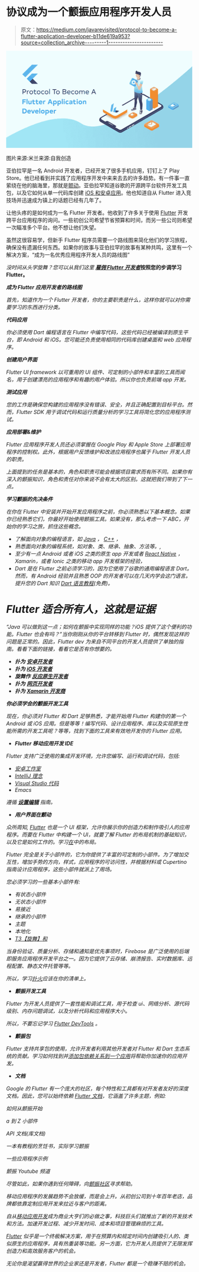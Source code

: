 # 协议成为一个颤振应用程序开发人员

> 原文：<https://medium.com/javarevisited/protocol-to-become-a-flutter-application-developer-b11de619a953?source=collection_archive---------1----------------------->

![](img/df56bb37dcf5bbb60087d886b3f0e21f.png)

图片来源:米兰来源:自我创造

亚伯拉罕是一名 Android 开发者，已经开发了很多手机应用，钉钉上了 Play Store。他已经看到并实践了应用程序开发中来来去去的许多趋势。有一件事一直萦绕在他的脑海里，那就是[颤动](/javarevisited/my-favorite-flutter-and-dart-programming-courses-for-beginners-9e8355710d78)。亚伯拉罕知道谷歌的开源跨平台软件开发工具包，以及它如何从单一代码库创建 [iOS 和安卓应用](/javarevisited/top-5-frameworks-to-create-cross-platform-android-and-ios-apps-in-2020-d02edf3d01f1)。他也知道自从 Flutter 进入竞技场并迅速成为镇上的话题已经有几年了。

让他头疼的是如何成为一名 Flutter 开发者。他收到了许多关于使用 [Flutter](/javarevisited/7-free-flutter-online-courses-to-build-android-and-ios-apps-in-2021-54c0c92f16f9) 开发跨平台应用程序的询问。一些初创公司希望节省预算和时间，而另一些公司则希望一次瞄准多个平台。他不想让他们失望。

虽然这很容易学，但新手 Flutter 程序员需要一个路线图来简化他们的学习旅程，确保没有遗漏任何东西。如果你的故事与亚伯拉罕的故事有某种共鸣，这里有一个解决方案，“成为一名优秀应用程序开发人员的路线图”

*没时间从头学旋舞？您可以从我们这里* [***雇佣 Flutter 开发者***](https://kodytechnolab.com/hire-flutter-app-developer)**按照您的步调学习 Flutter。**

***成为 Flutter 应用开发者的路线图***

*首先，知道作为一个 Flutter 开发者，你的主要职责是什么，这样你就可以对你需要学习的东西进行分类。*

***代码应用***

*你必须使用 Dart 编程语言在 Flutter 中编写代码，这些代码已经被编译到原生平台，即 Android 和 iOS。您可能还负责使用相同的代码库创建桌面和 web 应用程序。*

***创建用户界面***

*Flutter UI framework 以可重用的 UI 组件、可定制的小部件和丰富的工具而闻名，用于创建漂亮的应用程序和有趣的用户体验。所以你也负责前端 app 开发。*

***测试应用***

*您的工作是确保您构建的应用程序没有错误、安全，并且正确配置到目标平台。然而，Flutter SDK 用于调试代码和运行质量分析的学习工具将简化您的应用程序测试。*

***应用部署&维护***

*Flutter 应用程序开发人员还必须掌握在 Google Play 和 Apple Store 上部署应用程序的控制权。此外，根据用户反馈维护和改进应用程序也属于 Flutter 开发人员的职责。*

*上面提到的任务是基本的，角色和职责可能会根据项目需求而有所不同。如果你有深入的颤振知识，角色和责任对你来说不会有太大的区别。这就把我们带到了下一点。*

***学习颤振的先决条件***

*在你在 Flutter 中安装并开始开发应用程序之前，你必须熟悉以下基本概念。如果你已经熟悉它们，你最好开始使用颤振工具。如果没有，那么考虑一下 ABC，开始你的学习之旅，抓住这些概念。*

*   *了解面向对象的编程语言，如 [Java](/javarevisited/top-5-java-online-courses-for-beginners-best-of-lot-1e1e240a758) ， [C++](https://becominghuman.ai/10-best-c-courses-for-beginners-and-experienced-developers-fd2401c07f50) ，*
*   *熟悉面向对象的编程系统，如对象、类、继承、抽象、方法等。,*
*   *至少有一点 Android 或者 iOS 之类的原生 app 开发或者 [React Native](/javarevisited/top-5-react-native-courses-for-mobile-application-developers-b82febdf8a46) ，Xamarin，或者 Ionic 之类的移动 app 开发框架的经验，*
*   *Dart 是在 Flutter 之前必须学习的，因为它使用了谷歌的通用编程语言 Dart。然而，有 Android 经验并且熟悉 OOP 的开发者可以在几天内学会这门语言。提升您的 Dart 知识 [Dart 语言教程](https://dart.dev/guides/language/language-tour)(免费)。*

# *Flutter 适合所有人，这就是证据*

*“Java 可以做到这一点；如何在颤振中实现同样的功能？iOS 提供了这个便利的功能。Flutter 也会有吗？”当你刚刚从你的平台转移到 Flutter 时，偶然发现这样的问题是正常的。因此，Flutter dev 为来自不同平台的开发人员提供了单独的指南。看看下面的链接，看看它是否有你想要的。*

*   ***扑为** [**安卓开发者**](https://flutter.dev/docs/get-started/flutter-for/android-devs)*
*   ***扑为** [**iOS 开发者**](https://flutter.dev/docs/get-started/flutter-for/ios-devs)*
*   ***旋舞作** [**反应原生开发者**](https://flutter.dev/docs/get-started/flutter-for/react-native-devs)*
*   ***扑为** [**网页开发者**](https://flutter.dev/docs/get-started/flutter-for/web-devs)*
*   ***扑为** [**Xamarin 开发商**](https://flutter.dev/docs/get-started/flutter-for/xamarin-forms-devs)*

***你必须学会的颤振开发工具***

*现在，你必须对 Flutter 和 Dart 足够熟悉，才能开始用 Flutter 构建你的第一个 Android 或 iOS 应用。但是等等！编写代码、设计应用程序、库以及实现原生性能所需的开发工具呢？等等，找到下面的工具来有效地开发你的 Flutter 应用。*

*   ***Flutter 移动应用开发 IDE***

*Flutter 支持广泛使用的集成开发环境，允许您编写、运行和调试代码，包括:*

*   *[安卓工作室](https://javarevisited.blogspot.com/2018/09/top-5-courses-to-learn-intellij-idea-java-and-android-development.html)*
*   *[IntelliJ 理念](/javarevisited/7-best-courses-to-learn-intellij-idea-for-beginners-and-experienced-java-programmers-2e9aa9bb0c05)*
*   *[Visual Studio 代码](/javarevisited/8-best-vs-code-courses-for-beginners-to-learn-online-bd5c169f59b7)*
*   *Emacs*

*遵循 [**设置编辑**](https://flutter.dev/docs/get-started/editor?tab=androidstudio) 指南。*

*   ***用户界面在颤动***

*众所周知, [Flutter](https://www.java67.com/2020/06/5-free-courses-to-learn-flutter-in-2020.html) 也是一个 UI 框架，允许你展示你的创造力和制作吸引人的应用程序。而要在 Flutter 中构建一个 UI，就要了解 Flutter 的布局机制的基础知识，以及它是如何工作的。学习[在](https://flutter.dev/docs/development/ui/layout)中的布局。*

*Flutter 完全是关于小部件的，它为你提供了丰富的可定制的小部件。为了增加交互性，增加手势的方向，样式，应用程序的可访问性，并根据材料或 Cupertino 指南设计应用程序，这些小部件就派上了用场。*

*您必须学习的一些基本小部件有:*

*   *有状态小部件*
*   *无状态小部件*
*   *易接近*
*   *继承的小部件*
*   *主题*
*   *本地化*
*   *[T3【旋舞】和 ](/javarevisited/5-best-firebase-and-firestore-courses-for-frontend-developers-88052b0d3e74?source=---------5----------------------------)*

*当身份验证、质量分析、存储和通知是优先事项时，Firebase 是广泛使用的后端即服务应用程序开发平台之一。因为它提供了云存储、崩溃报告、实时数据库、远程配置、静态文件托管等等。*

*所以，学习[扑火](https://firebase.flutter.dev/docs/overview/)应该在你的清单上。*

*   ***颤振开发工具***

*Flutter 为开发人员提供了一套性能和调试工具，用于检查 ui、网络分析、源代码级别、内存问题调试，以及分析代码和应用程序大小。*

*所以，不要忘记学习 [Flutter DevTools](https://flutter.dev/docs/development/tools/devtools) 。*

*   ***颤振包***

*Flutter 支持共享包的使用，允许开发者利用其他开发者对 Flutter 和 Dart 生态系统的贡献。学习如何找到并[添加包依赖关系到一个应用](https://flutter.dev/docs/development/packages-and-plugins/using-packages#adding-a-package-dependency-to-an-app)将帮助你加速你的应用开发。*

*   ***文档***

*Google 的 Flutter 有一个庞大的社区，每个特性和工具都有对开发者友好的深度文档。因此，您可以始终依赖 [Flutter 文档](https://flutter.dev/docs)，它涵盖了许多主题，例如:*

*如何从颤振开始*

*a 到 Z 小部件*

*API 文档(库文档)*

*一本有教程的烹饪书，实际学习颤振*

*一些应用程序示例*

*颤振 Youtube 频道*

*尽管如此，如果你遇到任何障碍，向[颤振社区](https://flutter.dev/community)寻求帮助。*

*移动应用程序的发展趋势不会放缓，而是会上升。从初创公司到十年百年老店，品牌都依靠定制应用开发来拉近与客户的距离。*

*自从[移动应用开发](https://javinpaul.medium.com/10-frameworks-and-libraries-mobile-application-developers-can-learn-in-2020-e0b91391cade)成为商业大亨们的必做之事，科技巨头们就推出了新的开发技术和方法。加速开发过程、减少开发时间、成本和项目管理麻烦的工具。*

*[Flutter](https://javarevisited.blogspot.com/2019/07/top-5-online-training-courses-to-learn-flutter.html) 似乎是一个终极解决方案，用于在预算内和规定时间内创建吸引人的、类似原生的应用程序，具有热重装等功能。另一方面，它为开发人员提供了无限发挥创造力和高效服务客户的机会。*

*无论你是渴望赢得世界的企业家还是开发者，Flutter 都是一个稳赚不赔的机会。*